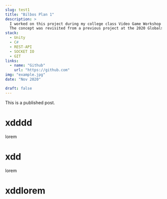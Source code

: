 ```yaml
---
slug: test1
title: "Bilbos Plan 1"
description: >
  I worked on this project during my college class Video Game Workshop VI.
  The concept was revisited from a previous project at the 2020 Globals Game Jam event.
stack:
  - Unity
  - C#
  - REST-API
  - SOCKET IO
  - GIT
links:
  - name: "Github"
    url: "https://github.com"
img: "example.jpg"
date: "Nov 2020"

draft: false
---
```


This is a published post.

# xdddd

lorem

# xdd

lorem

# xddlorem